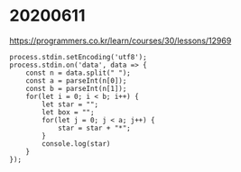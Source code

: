 # 20200611

https://programmers.co.kr/learn/courses/30/lessons/12969
```
process.stdin.setEncoding('utf8');
process.stdin.on('data', data => {
    const n = data.split(" ");
    const a = parseInt(n[0]);
    const b = parseInt(n[1]);
    for(let i = 0; i < b; i++) {
        let star = "";
        let box = "";
        for(let j = 0; j < a; j++) {
            star = star + "*";
        }
        console.log(star)
    }
});
```